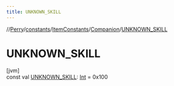 ```yaml
---
title: UNKNOWN_SKILL
---
```

//[Perry](../../../../index.html)/[constants](../../index.html)/[ItemConstants](../index.html)/[Companion](index.html)/[UNKNOWN_SKILL](-u-n-k-n-o-w-n_-s-k-i-l-l.html)



# UNKNOWN_SKILL



[jvm]\
const val [UNKNOWN_SKILL](-u-n-k-n-o-w-n_-s-k-i-l-l.html): [Int](https://kotlinlang.org/api/latest/jvm/stdlib/kotlin/-int/index.html) = 0x100




